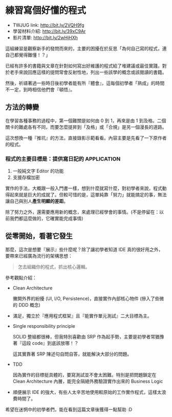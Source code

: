 # 練習寫個好懂的程式

* TWJUG link: http://bit.ly/2VQH9fg
* 學習材料介紹: http://bit.ly/39xC9Ar
* 影片清單: http://bit.ly/2wHjHXh

這組練習是觀察新手的發問而來的，主要的困擾在於反思「為何自己寫的程式，連自己都覺得難懂！？」

已經有許多的書籍與文章在針對如何寫出好維護的程式給了堆建議或最佳實踐。對於老手來說回應這樣的提問常會反射性地，列出一些該學的概念或該閱讀的書籍。

然後，祈禱著過一些時日後初學者能有所『體會』，這每個初學者「熟成」的時間不一定，到時相信他們會『頓悟』。

## 方法的轉變

在學習各種事務的過程中，第一個難關是如何由 0 到 1，再來是由 1 到及格。二個關卡的難處各有不同，而要怎麼提昇到「及格」或「合規」是另一個漫長的道路。

這次想換一種『推坑』的方法，直接錄影示範看看。內容主要是先看了一下原作者的程式。

### 程式的主要目標是：提供寫日記的 APPLICATION

1. 一般純文字 Editor 的功能
2. 支援存檔加密

實作的手法，大概跟一般入門書一樣，想到什麼就寫什麼，對初學者來說，程式動得起來就是巨大的成就了。但較可惜的是，這單純靠「努力」就能搞定的事，無法讓自己與別人**產生明顯的差距**。

除了努力之外，還需要應用新的概念，來處理已經學會的事情。(不是停留在：以前我們都這麼做的，它確實能完成事情)

## 從零開始，看著它發生

那麼，這次是想要『展示』些什麼呢？除了讓初學者知道 IDE 真的很好用之外，要帶來已經廣為流行的架構思想：

> 怎去組織你的程式，抓出核心邏輯。

參考觀點介紹：

* Clean Architecture

    撇開外界的紛擾 (UI, I/O, Persistence)，直接實作內部核心物件 (摻入了些微的 DDD 概念)

* 滿足，獨立於『應用程式框架』且『能實作單元測試』二大目標為主。

* Single responsibility principle

    SOLID 整組都很棒，但我特別喜歡由 SRP 作為起手勢，主要是初學者常猶豫著『這段 code』到底該放哪！？

    這其實靠著 SRP 陳述句自問自答，就能解決大部分的問題。

* TDD

    因為實作的目標挺具體的，要寫測試並不會太困難。特別是把問題鎖定在 Clean Architecture 內層，能完全隔絕外務驗證實作出來的 Business Logic

* 順便展示 IDE 的強大，有些人太辛苦地使用較原始的工作實作程式，這樣太浪費時間了。


希望在迷惘中的初學者們，能在看到這篇文章後獲得一點幫助 :D